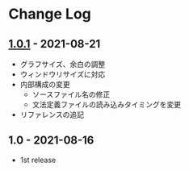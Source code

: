 # Change Log

## [1.0.1] - 2021-08-21
* グラフサイズ、余白の調整
* ウィンドウリサイズに対応
* 内部構成の変更
    * ソースファイル名の修正
    * 文法定義ファイルの読み込みタイミングを変更
* リファレンスの追記

## 1.0 - 2021-08-16
* 1st release

[1.0.1]: https://github.com/konawasabi/kobushi-trackviewer/compare/ver1.0...ver1.0.1
